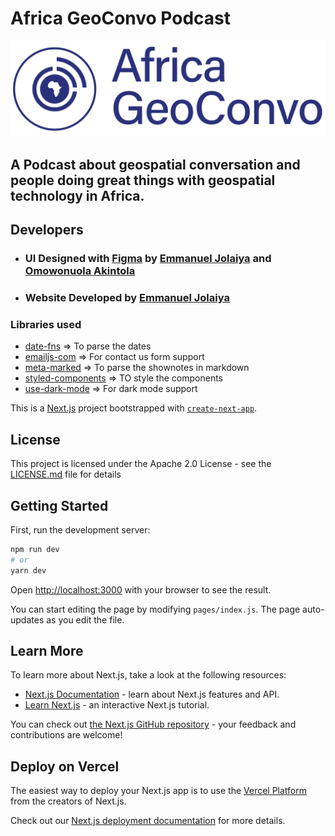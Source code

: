 # Africa GeoConvo Podcast

![Africa GeoConvo logo](./public/static/assets/logo.png)


## A Podcast about geospatial conversation and people doing great things with geospatial technology in Africa.


## Developers

- ### UI Designed with [Figma](figma.com) by [Emmanuel Jolaiya](https://twitter.com/jeafreezy) and [Omowonuola Akintola](https://twitter.com/Svelte_mo) 

- ### Website Developed by [Emmanuel Jolaiya](https://twitter.com/jeafreezy)  


### Libraries used

- [date-fns](https://www.npmjs.com/package/date-fns) => To parse the dates
- [emailjs-com](https://www.emailjs.com/) => For contact us form support
- [meta-marked](https://www.npmjs.com/package/meta-marked) => To parse the shownotes in markdown
- [styled-components](https://styled-components.com/) => TO style the components
- [use-dark-mode](https://github.com/donavon/use-dark-mode) => For dark mode support



This is a [Next.js](https://nextjs.org/) project bootstrapped with [`create-next-app`](https://github.com/vercel/next.js/tree/canary/packages/create-next-app).

## License

This project is licensed under the Apache 2.0 License - see the [LICENSE.md](./LICENSE.MD) file for details

## Getting Started

First, run the development server:

```bash
npm run dev
# or
yarn dev
```

Open [http://localhost:3000](http://localhost:3000) with your browser to see the result.

You can start editing the page by modifying `pages/index.js`. The page auto-updates as you edit the file.

## Learn More

To learn more about Next.js, take a look at the following resources:

- [Next.js Documentation](https://nextjs.org/docs) - learn about Next.js features and API.
- [Learn Next.js](https://nextjs.org/learn) - an interactive Next.js tutorial.

You can check out [the Next.js GitHub repository](https://github.com/vercel/next.js/) - your feedback and contributions are welcome!

## Deploy on Vercel

The easiest way to deploy your Next.js app is to use the [Vercel Platform](https://vercel.com/import?utm_medium=default-template&filter=next.js&utm_source=create-next-app&utm_campaign=create-next-app-readme) from the creators of Next.js.

Check out our [Next.js deployment documentation](https://nextjs.org/docs/deployment) for more details.
